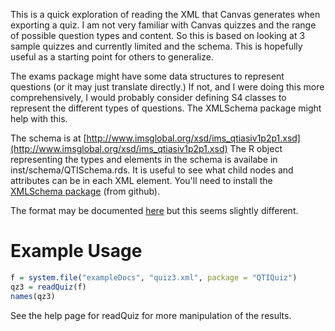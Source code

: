 This is a quick exploration of reading the XML that Canvas generates when exporting a quiz.
I am not very familiar with Canvas quizzes and the range of possible question types and content. 
So this is based on looking at 3 sample quizzes and currently limited and the schema.
This is hopefully useful as a starting point for others to generalize.

The exams package might have some data structures to represent questions (or it may just translate
directly.)  If not, and I were doing this more comprehensively, I would probably consider defining S4 classes to
represent the different types of questions. The XMLSchema package might help with this.

The schema is at [http://www.imsglobal.org/xsd/ims_qtiasiv1p2p1.xsd](http://www.imsglobal.org/xsd/ims_qtiasiv1p2p1.xsd)
The R object representing the types and elements in the schema is availabe in
inst/schema/QTISchema.rds. It is useful to see what child nodes and attributes can be in each XML
element.
You'll need to install the [XMLSchema package](https://github.com/omegahat/XMLSchema) (from github).

The format may be documented [here](http://www.imsglobal.org/question/index.html) but this seems
slightly different.



# Example Usage

```r
f = system.file("exampleDocs", "quiz3.xml", package = "QTIQuiz")
qz3 = readQuiz(f)
names(qz3)
```
See the help page for readQuiz for more manipulation of the results.
